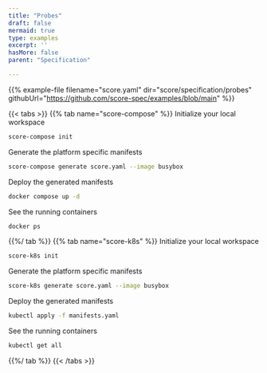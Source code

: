 ```yaml
---
title: "Probes"
draft: false
mermaid: true
type: examples
excerpt: ''
hasMore: false
parent: "Specification"

---
```


{{% example-file filename="score.yaml" dir="score/specification/probes" githubUrl="https://github.com/score-spec/examples/blob/main" %}}

{{< tabs >}}
{{% tab name="score-compose" %}}
Initialize your local workspace

```bash
score-compose init
```

Generate the platform specific manifests

```bash
score-compose generate score.yaml --image busybox
```

Deploy the generated manifests

```bash
docker compose up -d
```

See the running containers

```bash
docker ps
```

{{%/ tab %}}
{{% tab name="score-k8s" %}}
Initialize your local workspace

```bash
score-k8s init
```

Generate the platform specific manifests

```bash
score-k8s generate score.yaml --image busybox
```

Deploy the generated manifests

```bash
kubectl apply -f manifests.yaml
```

See the running containers

```bash
kubectl get all
```

{{%/ tab %}}
{{< /tabs >}}
